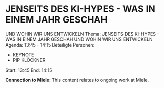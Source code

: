 # JENSEITS DES KI-HYPES - WAS IN EINEM JAHR GESCHAH
UND WOHIN WIR UNS ENTWICKELN
Thema: JENSEITS DES KI-HYPES - WAS IN EINEM JAHR GESCHAH
UND WOHIN WIR UNS ENTWICKELN
Agenda: 13:45 - 14:15
Beteiligte Personen:
- KEYNOTE
- PIP KLÖCKNER

Start: 13:45
End: 14:15

**Connection to Miele:** This content relates to ongoing work at Miele.
